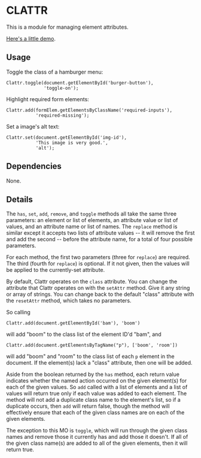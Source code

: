 # CLATTR

This is a module for managing element attributes.

[Here's a little demo](http://richardmavis.info/misc/clattr/test.html).


## Usage

Toggle the class of a hamburger menu:
```
Clattr.toggle(document.getElementById('burger-button'),
              'toggle-on');
```

Highlight required form elements:
```
Clattr.add(formElem.getElementsByClassName('required-inputs'),
           'required-missing');
```

Set a image's alt text:
```
Clattr.set(document.getElementById('img-id'),
           'This image is very good.',
           'alt');
```


## Dependencies

None.


## Details

The `has`, `set`, `add`, `remove`, and `toggle` methods all take
the same three parameters: an element or list of elements, an
attribute value or list of values, and an attribute name or list
of names. The `replace` method is similar except it accepts two
lists of attribute values -- it will remove the first and add the
second -- before the attribute name, for a total of four possible
parameters.

For each method, the first two parameters (three for `replace`)
are required. The third (fourth for `replace`) is optional. If it
not given, then the values will be applied to the currently-set
attribute.

By default, Clattr operates on the `class` attribute. You can
change the attribute that Clattr operates on with the `setAttr`
method. Give it any string or array of strings. You can change
back to the default "class" attribute with the `resetAttr`
method, which takes no parameters.

So calling
```
Clattr.add(document.getElementById('bam'), 'boom')
```

will add "boom" to the class list of the element ID'd "bam", and
```
Clattr.add(document.getElementsByTagName("p"), ['boom', 'room'])
```

will add "boom" and "room" to the class list of each `p` element
in the document. If the element(s) lack a "class" attribute, then
one will be added.

Aside from the boolean returned by the `has` method, each return
value indicates whether the named action occurred on the given
element(s) for each of the given values. So `add` called with a
list of elements and a list of values will return true only if
each value was added to each element. The method will not add a
duplicate class name to the element's list, so if a duplicate
occurs, then `add` will return false, though the method will
effectively ensure that each of the given class names are on each
of the given elements.

The exception to this MO is `toggle`, which will run through the
given class names and remove those it currently has and add those
it doesn't. If all of the given class name(s) are added to all of
the given elements, then it will return true.
